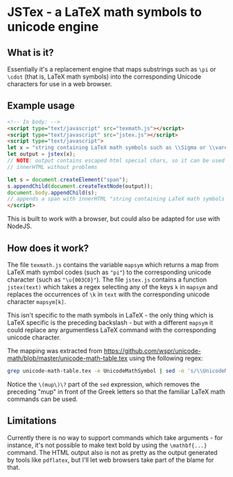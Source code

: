 # JSTex - a LaTeX math symbols to unicode engine

## What is it?

Essentially it's a replacement engine that maps substrings such as `\pi` or
`\cdot` (that is, LaTeX math symbols) into the corresponding Unicode characters
for use in a web browser.

## Example usage

```html
<!-- In body: -->
<script type="text/javascript" src="texmath.js"></script>
<script type="text/javascript" src="jstex.js"></script>
<script type="text/javascript">
let x = "string containing LaTeX math symbols such as \\Sigma or \\varepsilon";
let output = jstex(x);
// NOTE: output contains escaped html special chars, so it can be used as
// innerHTML without problems

let s = document.createElement("span");
s.appendChild(document.createTextNode(output));
document.body.appendChild(s);
// appends a span with innerHTML "string containing LaTeX math symbols such as Σ or ε"
</script>
```

This is built to work with a browser, but could also be adapted for use with
NodeJS.

## How does it work?

The file `texmath.js` contains the variable `mapsym` which returns a map from
LaTeX math symbol codes (such as `"pi"`) to the corresponding unicode character
(such as `"\u{003C0}"`). The file `jstex.js` contains a function `jstex(text)`
which takes a regex selecting any of the keys `k` in `mapsym` and replaces the
occurrences of `\k` in `text` with the corresponding unicode character `mapsym[k]`.

This isn't specific to the math symbols in LaTeX - the only thing which is LaTeX
specific is the preceding backslash - but with a different `mapsym` it could
replace any argumentless LaTeX command with the corresponding unicode character.

The mapping was extracted from https://github.com/wspr/unicode-math/blob/master/unicode-math-table.tex
using the following regex:

```bash
grep unicode-math-table.tex -e UnicodeMathSymbol | sed -n 's/\\UnicodeMathSymbol{"\(.....\)}{\\\(mup\)\?\([^ ]*\).*/"\3" : "\\u{\1}",/p' > texmath.js
```

Notice the `\(mup\)\?` part of the `sed` expression, which removes the preceding
"mup" in front of the Greek letters so that the familiar LaTeX math commands can
be used.

## Limitations

Currently there is no way to support commands which take arguments - for
instance, it's not possible to make text bold by using the `\mathbf{...}`
command. The HTML output also is not as pretty as the output generated by
tools like `pdflatex`, but I'll let web browsers take part of the blame for
that.
